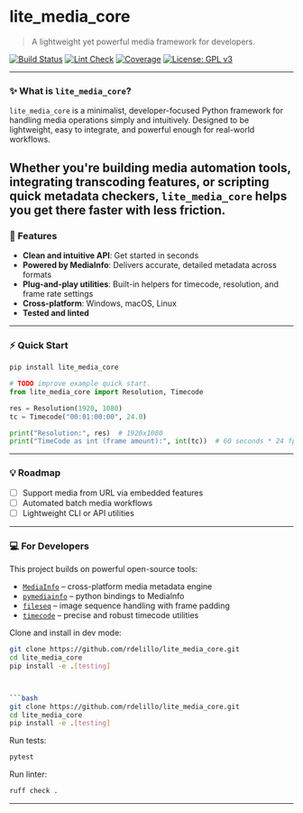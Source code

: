 # lite_media_core

> A lightweight yet powerful media framework for developers.

[![Build Status](https://github.com/rdelillo/lite_media_core/actions/workflows/run_tests.yml/badge.svg)](https://github.com/rdelillo/lite_media_core/actions/workflows/run_tests.yml)
[![Lint Check](https://github.com/rdelillo/lite_media_core/actions/workflows/ruff.yml/badge.svg)](https://github.com/rdelillo/lite_media_core/actions/workflows/ruff.yml)
[![Coverage](https://codecov.io/gh/rdelillo/lite_media_core/branch/main/graph/badge.svg)](https://codecov.io/gh/rdelillo/lite_media_core)
[![License: GPL v3](https://img.shields.io/badge/License-GPLv3-blue.svg)](https://www.gnu.org/licenses/gpl-3.0)

---

### ✨ What is `lite_media_core`?

`lite_media_core` is a minimalist, developer-focused Python framework for handling media operations simply and intuitively. Designed to be lightweight, easy to integrate, and powerful enough for real-world workflows.

Whether you're building media automation tools, integrating transcoding features, or scripting quick metadata checkers, `lite_media_core` helps you get there faster with less friction.
---

### 🌟 Features

- **Clean and intuitive API**: Get started in seconds
- **Powered by MediaInfo**: Delivers accurate, detailed metadata across formats
- **Plug-and-play utilities**: Built-in helpers for timecode, resolution, and frame rate settings
- **Cross-platform**: Windows, macOS, Linux
- **Tested and linted**

---

### ⚡ Quick Start

```bash
pip install lite_media_core
```

```python
# TODO improve example quick start.
from lite_media_core import Resolution, Timecode

res = Resolution(1920, 1080)
tc = Timecode("00:01:00:00", 24.0)

print("Resolution:", res)  # 1920x1080
print("TimeCode as int (frame amount):", int(tc))  # 60 seconds * 24 fps = 1440
```

---

### 💡 Roadmap

- [ ] Support media from URL via embedded features
- [ ] Automated batch media workflows
- [ ] Lightweight CLI or API utilities

---


### 💻 For Developers


This project builds on powerful open-source tools:

- [`MediaInfo`](https://mediaarea.net/en/MediaInfo) – cross-platform media metadata engine
- [`pymediainfo`](https://github.com/sbraz/pymediainfo) – python bindings to MediaInfo
- [`fileseq`](https://github.com/justinfx/fileseq) – image sequence handling with frame padding
- [`timecode`](https://github.com/eoyilmaz/timecode) – precise and robust timecode utilities

Clone and install in dev mode:

```bash
git clone https://github.com/rdelillo/lite_media_core.git
cd lite_media_core
pip install -e .[testing]



```bash
git clone https://github.com/rdelillo/lite_media_core.git
cd lite_media_core
pip install -e .[testing]
```

Run tests:
```bash
pytest
```

Run linter:
```bash
ruff check .
```

---



